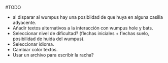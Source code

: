 #TODO
- al disparar al wumpus hay una posibiidad de que huya en alguna casilla adyacente.
- Añadir textos alternativos a la interacción con wumpus hole y bats.
- Seleccionar nivel de dificultad? (flechas iniciales + flechas suelo, posibilidad de huida del wumpus).
- Seleccionar idioma.
- Cambiar color textos.
- Usar un archivo para escribir la racha?
